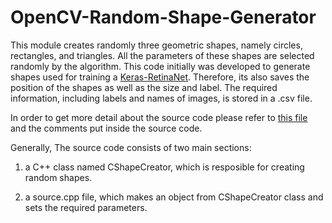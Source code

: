 # OpenCV-Random-Shape-Generator
This module creates randomly three geometric shapes, namely circles, rectangles, and triangles. All the parameters of these shapes are selected randomly by the algorithm. This code initially was developed to generate shapes used for training a [Keras-RetinaNet](https://github.com/fizyr/keras-retinanet). Therefore, its also saves the position of the shapes as well as the size and label. The required information, including labels and names of images, is stored in a .csv file.

In order to get more detail about the source code please refer to [this file]() and the comments put inside the source code.

Generally, The source code consists of two main sections:

1) a C++ class named CShapeCreator, which is resposible for creating random shapes.

2) a source.cpp file, which makes an object from CShapeCreator class and sets the required parameters.

